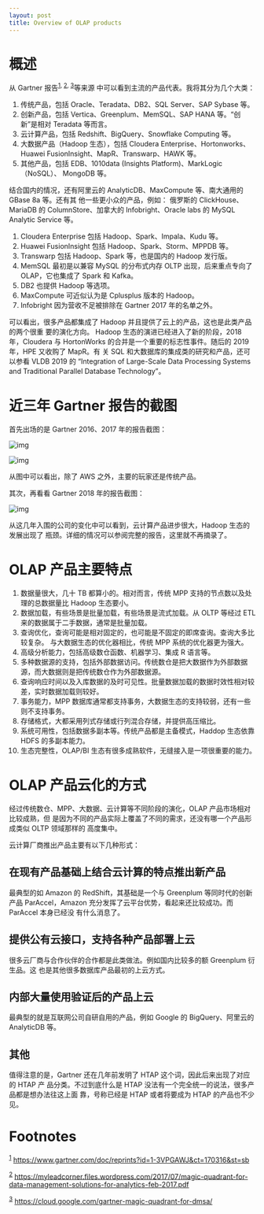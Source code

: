 ```yaml
---
layout: post
title: Overview of OLAP products
---
```


# 概述

从 Gartner 报告<sup><a id="fnr.1" class="footref" href="#fn.1">1</a></sup><sup>, </sup><sup><a id="fnr.2" class="footref" href="#fn.2">2</a></sup><sup>, </sup><sup><a id="fnr.3" class="footref" href="#fn.3">3</a></sup>等来源
中可以看到主流的产品代表。我将其分为几个大类：

1.  传统产品，包括 Oracle、Teradata、DB2、SQL Server、SAP Sybase 等。
2.  创新产品，包括 Vertica、Greenplum、MemSQL、SAP HANA 等。“创新”是相对 Teradata 等而言。
3.  云计算产品，包括 Redshift、BigQuery、Snowflake Computing 等。
4.  大数据产品（Hadoop 生态），包括 Cloudera Enterprise、Hortonworks、Huawei
    FusionInsight、MapR、Transwarp、HAWK 等。
5.  其他产品，包括 EDB、1010data (Insights Platform)、MarkLogic （NoSQL）、
    MongoDB 等。

结合国内的情况，还有阿里云的 AnalyticDB、MaxCompute 等、南大通用的 GBase 8a 等。还有其
他一些更小众的产品，例如： 俄罗斯的 ClickHouse、MariaDB 的 ColumnStore、加拿大的
Infobright、Oracle labs 的 MySQL Analytic Service 等。

1.  Cloudera Enterprise 包括 Hadoop、Spark、Impala、Kudu 等。
2.  Huawei FusionInsight 包括 Hadoop、Spark、Storm、MPPDB 等。
3.  Transwarp 包括 Hadoop、Spark 等，也是国内的 Hadoop 发行版。
4.  MemSQL 最初是以兼容 MySQL 的分布式内存 OLTP 出现，后来重点专向了 OLAP，它也集成了 Spark 和 Kafka。
5.  DB2 也提供 Hadoop 等选项。
6.  MaxCompute 可近似认为是 Cplusplus 版本的 Hadoop。
7.  Infobright 因为营收不足被排除在 Gartner 2017 年的名单之外。

可以看出，很多产品都集成了 Hadoop 并且提供了云上的产品，这也是此类产品的两个很重
要的演化方向。 Hadoop 生态的演进已经进入了新的阶段，2018 年，Cloudera 与
HortonWorks 的合并是一个重要的标志性事件。随后的 2019 年，HPE 又收购了 MapR。有
关 SQL 和大数据库的集成类的研究和产品，还可以参看 VLDB 2019 的 “Integration of
Large-Scale Data Processing Systems and Traditional Parallel Database
Technology”。


# 近三年 Gartner 报告的截图

首先出场的是 Gartner 2016、2017 年的报告截图：

![img](./images/gartner-dmsa-2016.png)

![img](./images/gartner-dmsa-2017.jpg)

从图中可以看出，除了 AWS 之外，主要的玩家还是传统产品。

其次，再看看 Gartner 2018 年的报告截图：

![img](./images/gartner-dmsa-2018.png)

从这几年入围的公司的变化中可以看到，云计算产品进步很大，Hadoop 生态的发展出现了
瓶颈。详细的情况可以参阅完整的报告，这里就不再摘录了。


# OLAP 产品主要特点

1.  数据量很大，几十 TB 都算小的。相对而言，传统 MPP 支持的节点数以及处理的总数据量比 Hadoop 生态要小。
2.  数据加载，有些场景是批量加载，有些场景是流式加载。从 OLTP 等经过 ETL 来的数据属于二手数据，通常是批量加载。
3.  查询优化，查询可能是相对固定的，也可能是不固定的即席查询。查询大多比较复杂。
    与大数据生态的优化器相比，传统 MPP 系统的优化器更为强大。
4.  高级分析能力，包括高级数仓函数、机器学习、集成 R 语言等。
5.  多种数据源的支持，包括外部数据访问。传统数仓是把大数据作为外部数据源，而大数据则是把传统数仓作为外部数据源。
6.  查询响应时间以及入库数据的及时可见性。批量数据加载的数据时效性相对较差，实时数据加载则较好。
7.  事务能力，MPP 数据库通常都支持事务，大数据生态的支持较弱，还有一些则不支持事务。
8.  存储格式，大都采用列式存储或行列混合存储，并提供高压缩比。
9.  系统可用性，包括数据多副本等。传统产品都是主备模式，Haddop 生态依靠 HDFS 的多副本能力。
10. 生态完整性，OLAP/BI 生态有很多成熟软件，无缝接入是一项很重要的能力。


# OLAP 产品云化的方式

经过传统数仓、MPP、大数据、云计算等不同阶段的演化，OLAP 产品市场相对比较成熟，但
是因为不同的产品实际上覆盖了不同的需求，还没有哪一个产品形成类似 OLTP 领域那样的
高度集中。

云计算厂商推出产品主要有以下几种形式：


## 在现有产品基础上结合云计算的特点推出新产品

最典型的如 Amazon 的 RedShift，其基础是一个与 Greenplum 等同时代的创新产品
ParAccel，Amazon 充分发挥了云平台优势，看起来还比较成功。而 ParAccel 本身已经没
有什么消息了。


## 提供公有云接口，支持各种产品部署上云

很多云厂商与合作伙伴的合作都是此类做法。例如国内比较多的额 Greenplum 衍生品。这
也是其他很多数据库产品最初的上云方式。


## 内部大量使用验证后的产品上云

最典型的就是互联网公司自研自用的产品，例如 Google 的 BigQuery、阿里云的
AnalyticDB 等。


## 其他

值得注意的是，Gartner 还在几年前发明了 HTAP 这个词，因此后来出现了对应的 HTAP 产
品分类。不过到底什么是 HTAP 没法有一个完全统一的说法，很多产品都是想办法往这上面
靠，号称已经是 HTAP 或者将要成为 HTAP 的产品也不少见。

# Footnotes

<sup><a id="fn.1" href="#fnr.1">1</a></sup> <https://www.gartner.com/doc/reprints?id=1-3VPGAWJ&ct=170316&st=sb>

<sup><a id="fn.2" href="#fnr.2">2</a></sup> <https://myleadcorner.files.wordpress.com/2017/07/magic-quadrant-for-data-management-solutions-for-analytics-feb-2017.pdf>

<sup><a id="fn.3" href="#fnr.3">3</a></sup> <https://cloud.google.com/gartner-magic-quadrant-for-dmsa/>

